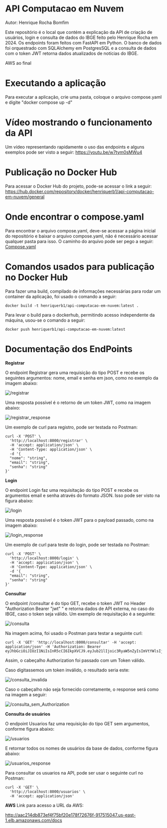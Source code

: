 # API Computacao em Nuvem

Autor: Henrique Rocha Bomfim

Este repositório é o local que contém a explicação da API de criação de usuários, login e consulta de dados do IBGE feito pelo Henrique Rocha em 2024.
Os endpoints foram feitos com FastAPI em Python. O banco de dados foi orquestrado com SQLAlchemy em PostgresSQL e a consulta de dados com o token JWT retorna dados atualizados de notícias do IBGE.

AWS ao final

# Executando a aplicação

Para executar a aplicação, crie uma pasta, coloque o arquivo compose.yaml e digite "docker compose up -d"

# Vídeo mostrando o funcionamento da API

Um vídeo representando rapidamente o uso das endpoints e alguns exemplos pode ser visto a seguir: https://youtu.be/w7tym0sMWu4

# Publicação no Docker Hub

Para acessar o Docker Hub do projeto, pode-se acessar o link a seguir: https://hub.docker.com/repository/docker/henriquerb1/api-computacao-em-nuvem/general

# Onde encontrar o compose.yaml

Para encontrar o arquivo compose.yaml, deve-se acessar a página inicial do repositório e baixar o arquivo compose.yaml, não é necessário acessar qualquer pasta para isso. O caminho do arquivo pode ser pego a seguir: [Compose.yaml](./compose.yaml)

# Comandos usados para publicação no Docker Hub

Para fazer uma build, compilado de informações necessárias para rodar um container da aplicação, foi usado o comando a seguir:
```
docker build -t henriquerb1/api-computacao-em-nuvem:latest .
```

Para levar o build para o dockerhub, permitindo acesso independente da máquina, usou-se o comando a seguir:
```
docker push henriquerb1/api-computacao-em-nuvem:latest
```

# Documentação dos EndPoints

**Registrar**

O endpoint Registrar gera uma requisição do tipo POST e recebe os seguintes argumentos: nome, email e senha em json, como no exemplo da imagem abaixo:

![/registrar](./img/registrar.png)

Uma resposta possível é o retorno de um token JWT, como na imagem abaixo:

![/registrar_response](./img/registrar_response.png)

Um exemplo de curl para registro, pode ser testada no Postman:

```
curl -X 'POST' \
  'http://localhost:8000/registrar' \
  -H 'accept: application/json' \
  -H 'Content-Type: application/json' \
  -d '{
  "nome": "string",
  "email": "string",
  "senha": "string"
}'
```

**Login**

O endpoint Login faz uma requisitação do tipo POST e recebe os argumentos email e senha através do formato JSON. Isso pode ser visto na figura abaixo:

![/login](./img/login.png)

Uma resposta possível é o token JWT para o payload passado, como na imagem abaixo:

![/login_response](./img/login_response.png)

Um exemplo de curl para teste do login, pode ser testada no Postman:

```
curl -X 'POST' \
  'http://localhost:8000/login' \
  -H 'accept: application/json' \
  -H 'Content-Type: application/json' \
  -d '{
  "email": "string",
  "senha": "string"
}'
```

**Consultar**

O endpoint /consultar é do tipo GET, recebe o token JWT no Header "Authorization Bearer "jwt" " e retorna dados de API externa, no caso do IBGE, caso o token seja válido. Um exemplo de requisitação é a seguinte:

![/consulta](./img/consulta.png)

Na imagem acima, foi usado o Postman para testar a seguinte curl:

```
curl -X 'GET' 'http://localhost:8000/consultar' -H 'accept: application/json' -H 'Authorization: Bearer eyJhbGciOiJIUzI1NiIsInR5cCI6IkpXVCJ9.eyJub21lIjoic3RyaW5nZyIsImVtYWlsIjoic3RyaW5nZyIsImV4cCI6MTczMDU2NDY4OX0.oeU8rlRTwXwD9ZBJcoNzxc1G7ib2wEFXgE0C5yGVtfs'
```

Assim, o cabeçalho Authorization foi passado com um Token válido.

Caso digitassemos um token inválido, o resultado seria este:

![/consulta_invalida](./img/consulta_invalida.png)

Caso o cabeçalho não seja fornecido corretamente, o response será como na imagem a seguir:

![/consulta_sem_Authorization](./img/consulta_sem_Authorization.png)

**Consulta de usuários**

O endpoint Usuarios faz uma requisição do tipo GET sem argumentos, conforme figura abaixo:

![/usuarios](./img/usuarios.png)

E retornar todos os nomes de usuários da base de dados, conforme figura abaixo:

![/usuarios_response](./img/usuarios_response.png)

Para consultar os usuarios na API, pode ser usar o seguinte curl no Postman:

```
curl -X 'GET' \
  'http://localhost:8000/usuarios' \
  -H 'accept: application/json'
```

**AWS**
Link para acesso a URL da AWS:

http://aac214db873ef4f75bf20e178f72676f-917515047.us-east-1.elb.amazonaws.com/docs
